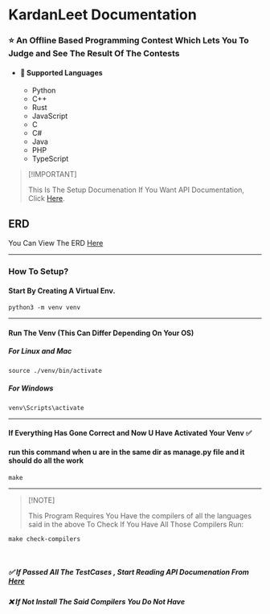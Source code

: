 # KardanLeet Documentation
### :star: An Offline Based Programming Contest Which Lets You To Judge and See The Result Of The Contests
* #### :rocket: Supported Languages
    * Python
    * C++
    * Rust
    * JavaScript
    * C
    * C#
    * Java
    * PHP
    * TypeScript

> \[!IMPORTANT]
>
> This Is The Setup Documenation If You Want API Documentation, Click [Here](./docs/Introduction.md).

## ERD
You Can View The ERD [Here](https://drawsql.app/teams/masooms-team/diagrams/kardanleet)
<hr>

### How To Setup?
#### Start By Creating A Virtual Env.
``` shell
python3 -m venv venv 

```
<hr>

#### Run The Venv (This Can Differ Depending On Your OS)
##### For Linux and Mac
``` shell
source ./venv/bin/activate
```
##### For Windows
```shell
venv\Scripts\activate
```
<hr>

#### If Everything Has Gone Correct and Now U Have Activated Your Venv :white_check_mark: 
#### run this command when u are in the same dir as manage.py file and it should do all the work
```shell
make
```
<hr>

> \[!NOTE]
>
> This Program Requires You Have the compilers of all the languages said in the above
> To Check If You Have All Those Compilers Run:

```shell
make check-compilers
```
<br>

##### :white_check_mark: If Passed All The TestCases , Start Reading API Documenation From [Here](./docs/Introduction.md)
##### :x: If Not Install The Said Compilers You Do Not Have







